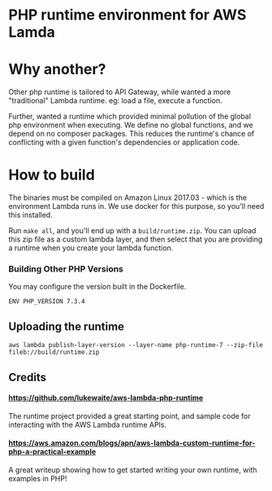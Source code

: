 # PHP runtime environment for AWS Lamda

# Why another?
Other php runtime is tailored to API Gateway, while wanted a more "traditional"
Lambda runtime. eg: load a file, execute a function.

Further, wanted a runtime which provided minimal pollution of the global php environment
when executing. We define no global functions, and we depend on no composer packages.
This reduces the runtime's chance of conflicting with a given function's dependencies or
application code.

# How to build
The binaries must be compiled on Amazon Linux 2017.03 - which is the environment Lambda
runs in. We use docker for this purpose, so you'll need this installed.

Run `make all`, and you'll end up with a `build/runtime.zip`. You can upload this zip file
as a custom lambda layer, and then select that you are providing a runtime when you create
your lambda function.

### Building Other PHP Versions
You may configure the version built in the Dockerfile.
```
ENV PHP_VERSION 7.3.4
```

## Uploading the runtime
`aws lambda publish-layer-version --layer-name php-runtime-7 --zip-file fileb://build/runtime.zip`

## Credits 

#### https://github.com/lukewaite/aws-lambda-php-runtime
The runtime project provided a great starting point, and sample code for
interacting with the AWS Lambda runtime APIs.

#### https://aws.amazon.com/blogs/apn/aws-lambda-custom-runtime-for-php-a-practical-example
A great writeup showing how to get started writing your own runtime, with examples in PHP!